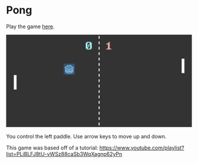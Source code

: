 # Pong

Play the game [here](https://rwdavid.itch.io/pong).

![Preview of game](/preview.png)

You control the left paddle. Use arrow keys to move up and down.

This game was based off of a tutorial: https://www.youtube.com/playlist?list=PLiBLFJ8tU-vWSz88caSb3WqXagnp62yPn
